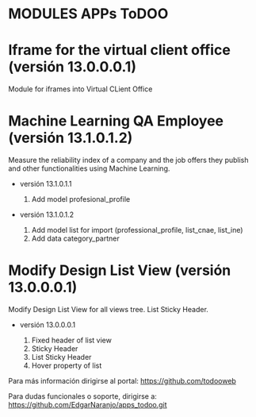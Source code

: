 # MODULES APPs ToDOO

# Iframe for the virtual client office (versión 13.0.0.0.1)

Module for iframes into Virtual CLient Office

# Machine Learning QA Employee (versión 13.1.0.1.2)

Measure the reliability index of a company and the job offers they publish and other functionalities using Machine Learning.

 * versión 13.1.0.1.1
   
   1. Add model profesional_profile

 * versión 13.1.0.1.2
   
   1. Add model list for import (professional_profile, list_cnae, list_ine)
   2. Add data category_partner

# Modify Design List View (versión 13.0.0.0.1)

Modify Design List View for all views tree. List Sticky Header.

 * versión 13.0.0.0.1
   
   1. Fixed header of list view
   2. Sticky Header
   3. List Sticky Header
   4. Hover property of list

Para más información dirigirse al portal: https://github.com/todooweb

Para dudas funcionales o soporte, dirigirse a: https://github.com/EdgarNaranjo/apps_todoo.git